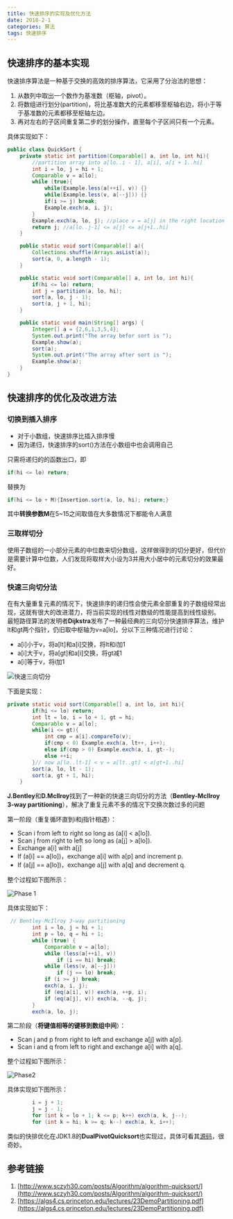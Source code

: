 ```yaml
---
title: 快速排序的实现及优化方法
date: 2018-2-1
categories: 算法
tags: 快速排序
---
```

## 快速排序的基本实现
快速排序算法是一种基于交换的高效的排序算法，它采用了分治法的思想：

1. 从数列中取出一个数作为基准数（枢轴，pivot）。
2. 将数组进行划分(partition)，将比基准数大的元素都移至枢轴右边，将小于等于基准数的元素都移至枢轴左边。
3. 再对左右的子区间重复第二步的划分操作，直至每个子区间只有一个元素。

<!-- more -->

具体实现如下：
```Java
public class QuickSort {
    private static int partition(Comparable[] a, int lo, int hi){
        //partition array into a[lo..i - 1], a[i], a[i + 1..hi]
        int i = lo, j = hi + 1;
        Comparable v = a[lo];
        while (true){
            while(Example.less(a[++i], v)) {}
            while(Example.less(v, a[--j])) {}
            if(i >= j) break;
            Example.exch(a, i, j);
        }
        Example.exch(a, lo, j); //place v = a[j] in the right location
        return j; //a[lo..j-1] <= a[j] <= a[j+1..hi]
    }

    public static void sort(Comparable[] a){
        Collections.shuffle(Arrays.asList(a));
        sort(a, 0, a.length - 1);
    }

    public static void sort(Comparable[] a, int lo, int hi){
        if(hi <= lo) return;
        int j = partition(a, lo, hi);
        sort(a, lo, j - 1);
        sort(a, j + 1, hi);
    }

    public static void main(String[] args) {
        Integer[] a = {2,6,1,3,5,4};
        System.out.print("The array befor sort is ");
        Example.show(a);
        sort(a);
        System.out.print("The array after sort is ");
        Example.show(a);
    }
}
```

## 快速排序的优化及改进方法
### 切换到插入排序
- 对于小数组，快速排序比插入排序慢
- 因为递归，快速排序的sort()方法在小数组中也会调用自己

只需将递归的的函数出口，即
```Java
if(hi <= lo) return;
```
替换为
```Java
if(hi <= lo + M){Insertion.sort(a, lo, hi); return;}

```
其中**转换参数M**在5~15之间取值在大多数情况下都能令人满意
### 三取样切分
使用子数组的一小部分元素的中位数来切分数组，这样做得到的切分更好，但代价是需要计算中位数，人们发现将取样大小设为3并用大小居中的元素切分的效果最好。
### 快速三向切分法
在有大量重复元素的情况下，快速排序的递归性会使元素全部重复的子数组经常出现，这就有很大的改进潜力，将当前实现的线性对数级的性能提高到线性级别。<escape><br></escape>
最短路径算法的发明者**Dijkstra**发布了一种最经典的三向切分快速排序算法，维护lt和gt两个指针，仍旧取中枢轴为v=a[lo]，分以下三种情况进行讨论：
- a[i]小于v，将a[lt]和a[i]交换，将lt和i加1
- a[i]大于v，将a[gt]和a[i]交换，将gt减1
- a[i]等于v，将i加1 

![快速三向切分](https://ws1.sinaimg.cn/large/73d640f7ly1fuyqk4hblcj20dm09jt8v.jpg)

下面是实现：
```java
private static void sort(Comparable[] a, int lo, int hi){
        if(hi <= lo) return;
        int lt = lo, i = lo + 1, gt = hi;
        Comparable v = a[lo];
        while(i <= gt){
            int cmp = a[i].compareTo(v);
            if(cmp < 0) Example.exch(a, lt++, i++);
            else if(cmp > 0) Example.exch(a, i, gt--);
            else ++i;
        }// now a[lo..lt-1] < v = a[lt..gt] < a[gt+1..hi]
        sort(a, lo, lt - 1);
        sort(a, gt + 1, hi);
    }
```

**J.Bentley**和**D.McIlroy**找到了一种新的快速三向切分的方法（**Bentley-McIlroy 3-way partitioning**），解决了重复元素不多的情况下交换次数过多的问题<escape><br></escape>

第一阶段（重复循环直到i和j指针相遇）：

- Scan i from left to right so long as (a[i] < a[lo]).
- Scan j from right to left so long as (a[j] > a[lo]).
- Exchange a[i] with a[j]
- If (a[i] == a[lo])，exchange a[i] with a[p] and increment p.
- If (a[j] == a[lo])，exchange a[j] with a[q] and decrement q.

整个过程如下图所示：

![Phase 1](https://ws1.sinaimg.cn/large/73d640f7gy1ftl9vvopzpg20o109mdh6.gif)

具体实现如下：

```java
 // Bentley-McIlroy 3-way partitioning
        int i = lo, j = hi + 1;
        int p = lo, q = hi + 1;
        while (true) {
            Comparable v = a[lo];
            while (less(a[++i], v))
                if (i == hi) break;
            while (less(v, a[--j]))
                if (j == lo) break;
            if (i >= j) break;
            exch(a, i, j);
            if (eq(a[i], v)) exch(a, ++p, i);
            if (eq(a[j], v)) exch(a, --q, j);
        }
        exch(a, lo, j);
```

第二阶段（**将键值相等的键移到数组中间**）：

- Scan j and p from right to left and exchange a[j] with a[p].
- Scan i and q from left to right and exchange a[i] with a[q].

整个过程如下图所示：

![Phase2](https://ws1.sinaimg.cn/large/73d640f7gy1ftl9vvmsatg20o109maac.gif)

具体实现如下图所示：

```java
        i = j + 1;
        j = j - 1;
        for (int k = lo + 1; k <= p; k++) exch(a, k, j--);
        for (int k = hi; k >= q; k--) exch(a, k, i++);
```



类似的快排优化在JDK1.8的**DualPivotQuicksort**也实现过，具体可看其[源码](http://hg.openjdk.java.net/jdk8u/jdk8u/jdk/file/e2117e30fb39/src/share/classes/java/util/DualPivotQuicksort.java)，很奇妙。



## 参考链接
1. [http://www.sczyh30.com/posts/Algorithm/algorithm-quicksort/](http://www.sczyh30.com/posts/Algorithm/algorithm-quicksort/)
2. [https://algs4.cs.princeton.edu/lectures/23DemoPartitioning.pdf](https://algs4.cs.princeton.edu/lectures/23DemoPartitioning.pdf)